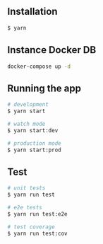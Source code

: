 

## Installation

```bash
$ yarn
```
## Instance Docker DB

```bash
docker-compose up -d
``` 

## Running the app

```bash
# development
$ yarn start

# watch mode
$ yarn start:dev

# production mode
$ yarn start:prod
```

## Test

```bash
# unit tests
$ yarn run test

# e2e tests
$ yarn run test:e2e

# test coverage
$ yarn run test:cov
```



